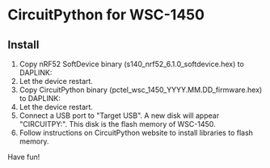 # CircuitPython for WSC-1450

## Install

1. Copy nRF52 SoftDevice binary (s140_nrf52_6.1.0_softdevice.hex) to DAPLINK:
2. Let the device restart.
3. Copy CircuitPython binary (pctel_wsc_1450_YYYY.MM.DD_firmware.hex) to DAPLINK:
4. Let the device restart.
5. Connect a USB port to "Target USB". A new disk will appear "CIRCUITPY:". This disk is the flash memory of WSC-1450. 
6. Follow instructions on CircuitPython website to install libraries to flash memory. 

Have fun!

